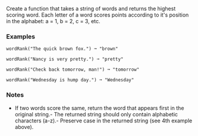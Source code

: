 
Create a function that takes a string of words and returns the highest scoring word. Each letter of a word scores points according to it's position in the alphabet: a = 1, b = 2, c = 3, etc.

### Examples

```
wordRank("The quick brown fox.") ➞ "brown"

wordRank("Nancy is very pretty.") ➞ "pretty"

wordRank("Check back tomorrow, man!") ➞ "tomorrow"

wordRank("Wednesday is hump day.") ➞ "Wednesday"
```

### Notes
- If two words score the same, return the word that appears first in the original string.- The returned string should only contain alphabetic characters (a-z).- Preserve case in the returned string (see 4th example above).